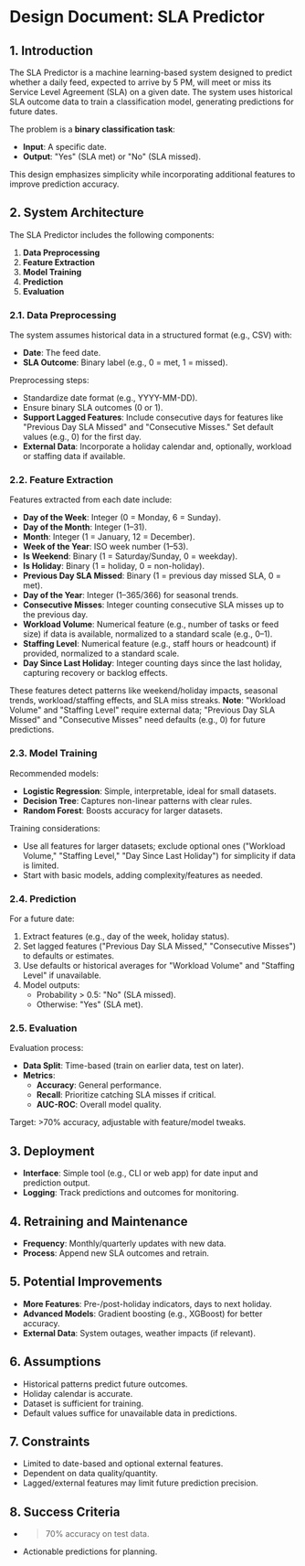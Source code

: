 # Design Document: SLA Predictor

## 1. Introduction

The SLA Predictor is a machine learning-based system designed to predict whether a daily feed, expected to arrive by 5 PM, will meet or miss its Service Level Agreement (SLA) on a given date. The system uses historical SLA outcome data to train a classification model, generating predictions for future dates.

The problem is a **binary classification task**:
- **Input**: A specific date.
- **Output**: "Yes" (SLA met) or "No" (SLA missed).

This design emphasizes simplicity while incorporating additional features to improve prediction accuracy.

## 2. System Architecture

The SLA Predictor includes the following components:
1. **Data Preprocessing**
2. **Feature Extraction**
3. **Model Training**
4. **Prediction**
5. **Evaluation**

### 2.1. Data Preprocessing

The system assumes historical data in a structured format (e.g., CSV) with:
- **Date**: The feed date.
- **SLA Outcome**: Binary label (e.g., 0 = met, 1 = missed).

Preprocessing steps:
- Standardize date format (e.g., YYYY-MM-DD).
- Ensure binary SLA outcomes (0 or 1).
- **Support Lagged Features**: Include consecutive days for features like "Previous Day SLA Missed" and "Consecutive Misses." Set default values (e.g., 0) for the first day.
- **External Data**: Incorporate a holiday calendar and, optionally, workload or staffing data if available.

### 2.2. Feature Extraction

Features extracted from each date include:
- **Day of the Week**: Integer (0 = Monday, 6 = Sunday).
- **Day of the Month**: Integer (1–31).
- **Month**: Integer (1 = January, 12 = December).
- **Week of the Year**: ISO week number (1–53).
- **Is Weekend**: Binary (1 = Saturday/Sunday, 0 = weekday).
- **Is Holiday**: Binary (1 = holiday, 0 = non-holiday).
- **Previous Day SLA Missed**: Binary (1 = previous day missed SLA, 0 = met).
- **Day of the Year**: Integer (1–365/366) for seasonal trends.
- **Consecutive Misses**: Integer counting consecutive SLA misses up to the previous day.
- **Workload Volume**: Numerical feature (e.g., number of tasks or feed size) if data is available, normalized to a standard scale (e.g., 0–1).
- **Staffing Level**: Numerical feature (e.g., staff hours or headcount) if provided, normalized to a standard scale.
- **Day Since Last Holiday**: Integer counting days since the last holiday, capturing recovery or backlog effects.

These features detect patterns like weekend/holiday impacts, seasonal trends, workload/staffing effects, and SLA miss streaks. **Note**: "Workload Volume" and "Staffing Level" require external data; "Previous Day SLA Missed" and "Consecutive Misses" need defaults (e.g., 0) for future predictions.

### 2.3. Model Training

Recommended models:
- **Logistic Regression**: Simple, interpretable, ideal for small datasets.
- **Decision Tree**: Captures non-linear patterns with clear rules.
- **Random Forest**: Boosts accuracy for larger datasets.

Training considerations:
- Use all features for larger datasets; exclude optional ones ("Workload Volume," "Staffing Level," "Day Since Last Holiday") for simplicity if data is limited.
- Start with basic models, adding complexity/features as needed.

### 2.4. Prediction

For a future date:
1. Extract features (e.g., day of the week, holiday status).
2. Set lagged features ("Previous Day SLA Missed," "Consecutive Misses") to defaults or estimates.
3. Use defaults or historical averages for "Workload Volume" and "Staffing Level" if unavailable.
4. Model outputs:
   - Probability > 0.5: "No" (SLA missed).
   - Otherwise: "Yes" (SLA met).

### 2.5. Evaluation

Evaluation process:
- **Data Split**: Time-based (train on earlier data, test on later).
- **Metrics**:
  - **Accuracy**: General performance.
  - **Recall**: Prioritize catching SLA misses if critical.
  - **AUC-ROC**: Overall model quality.

Target: >70% accuracy, adjustable with feature/model tweaks.

## 3. Deployment

- **Interface**: Simple tool (e.g., CLI or web app) for date input and prediction output.
- **Logging**: Track predictions and outcomes for monitoring.

## 4. Retraining and Maintenance

- **Frequency**: Monthly/quarterly updates with new data.
- **Process**: Append new SLA outcomes and retrain.

## 5. Potential Improvements

- **More Features**: Pre-/post-holiday indicators, days to next holiday.
- **Advanced Models**: Gradient boosting (e.g., XGBoost) for better accuracy.
- **External Data**: System outages, weather impacts (if relevant).

## 6. Assumptions

- Historical patterns predict future outcomes.
- Holiday calendar is accurate.
- Dataset is sufficient for training.
- Default values suffice for unavailable data in predictions.

## 7. Constraints

- Limited to date-based and optional external features.
- Dependent on data quality/quantity.
- Lagged/external features may limit future prediction precision.

## 8. Success Criteria

- >70% accuracy on test data.
- Actionable predictions for planning.